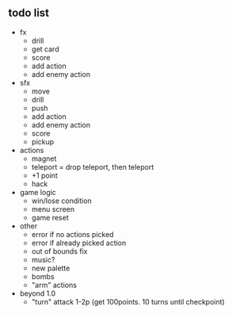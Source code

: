 ## todo list

- fx
  - drill
  - get card
  - score
  - add action
  - add enemy action
- sfx
  - move
  - drill
  - push
  - add action
  - add enemy action
  - score
  - pickup
- actions
  - magnet
  - teleport = drop teleport, then teleport
  - +1 point
  - hack
- game logic
  - win/lose condition
  - menu screen
  <!-- - logo -->
  - game reset
- other
  - error if no actions picked
  - error if already picked action
  - out of bounds fix
  - music?
  - new palette
  - bombs
  - "arm" actions
- beyond 1.0
  - "turn" attack 1-2p (get 100points. 10 turns until checkpoint)
